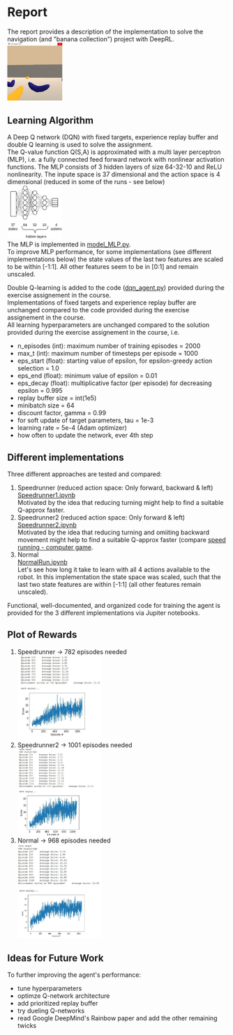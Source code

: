# Report
The report provides a description of the implementation to solve the navigation (and "banana collection") project with DeepRL.<br>
<img src="./images/Env.jpg" width="25%">
## Learning Algorithm
A Deep Q network (DQN) with fixed targets, experience replay buffer and double Q learning is used to solve the assignment. <br>
The Q-value function Q(S,A) is approximated with a multi layer perceptron (MLP), i.e. a fully connected feed forward network with nonlinear activation functions. The MLP consists of 3 hidden layers of size 64-32-10 and ReLU nonlinearity. The inpute space is 37 dimensional and the action space is 4 dimensional (reduced in some of the runs - see below)<br>
<img src="./images/MLP_struc.JPG" width="25%"><br>
The MLP is implemented in [model_MLP.py](model_MLP.py).<br>
To improve MLP performance, for some implementations (see different implementations below) the state values of the last two features are scaled to be within [-1:1]. All other features seem to be in [0:1] and remain unscaled.<br>

Double Q-learning is added to the code ([dqn_agent.py](dqn_agent.py)) provided during the exercise assignement in the course.<br>
Implementations of fixed targets and experience replay buffer are unchanged compared to the code provided during the exercise assignement in the course.<br>
All learning hyperparameters are unchanged compared to the solution provided during the exercise assignement in the course, i.e. <br>
- n_episodes (int): maximum number of training episodes = 2000
- max_t (int): maximum number of timesteps per episode  = 1000
- eps_start (float): starting value of epsilon, for epsilon-greedy action selection = 1.0
- eps_end (float): minimum value of epsilon = 0.01
- eps_decay (float): multiplicative factor (per episode) for decreasing epsilon = 0.995
- replay buffer size = int(1e5) 
- minibatch size = 64
- discount factor, gamma = 0.99
- for soft update of target parameters, tau = 1e-3
- learning rate = 5e-4 (Adam optimizer)
- how often to update the network, ever 4th step

## Different implementations
Three different approaches are tested and compared:
1. Speedrunner (reduced action space: Only forward, backward & left) <br> [Speedrunner1.ipynb](Speedrunner.ipynb) <br> Motivated by the idea that reducing turning might help to find a suitable Q-approx faster.
2. Speedrunner2 (reduced action space: Only forward & left) <br> [Speedrunner2.ipynb](Speedrunner2.ipynb) <br> Motivated by the idea that reducing turning and omiiting backward movement might help to find a suitable Q-approx faster (compare [speed running - computer game](https://www.youtube.com/watch?v=CyhI8Rghaw8).
3. Normal <br> [NormalRun.ipynb](NormalRun.ipynb) <br> Let's see how long it take to learn with all 4 actions available to the robot. In this implementation the state space was scaled, such that the last two state features are within [-1:1] (all other features remain unscaled).

Functional, well-documented, and organized code for training the agent is provided for the 3 different implementations via Jupiter notebooks.
   
## Plot of Rewards
1. Speedrunner -> 782 episodes needed <br> <img src="./images/Solution SpeedRunner1.JPG" width="40%">
2. Speedrunner2 -> 1001 episodes needed <br> <img src="./images/Solution SpeedRunner2_seed43.JPG" width="40%">
3. Normal -> 968 episodes needed <br> <img src="./images/Solution Normal_Scaled.jpg " width="40%">

## Ideas for Future Work
To further improving the agent's performance: 
- tune hyperparameters
- optimze Q-network architecture
- add prioritized replay buffer
- try dueling Q-networks
- read Google DeepMind's Rainbow paper and add the other remaining twicks
